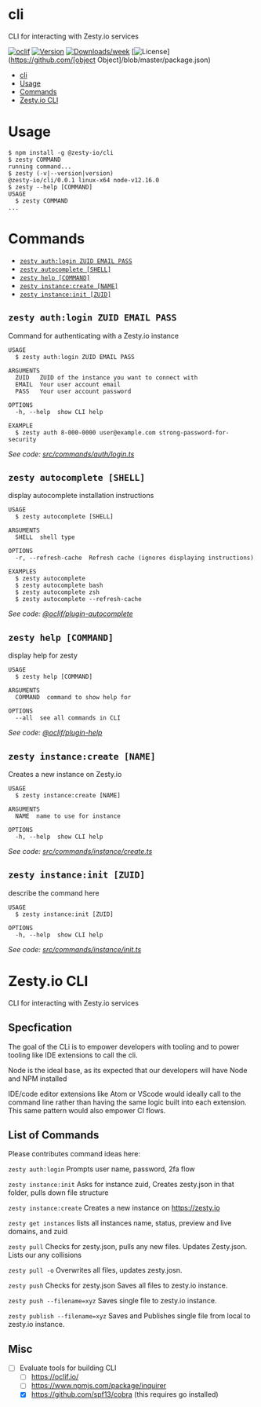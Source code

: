 # cli

CLI for interacting with Zesty.io services

[![oclif](https://img.shields.io/badge/cli-oclif-brightgreen.svg)](https://oclif.io)
[![Version](https://img.shields.io/npm/v/cli.svg)](https://npmjs.org/package/cli)
[![Downloads/week](https://img.shields.io/npm/dw/cli.svg)](https://npmjs.org/package/cli)
[![License](https://img.shields.io/npm/l/cli.svg)](https://github.com/[object Object]/blob/master/package.json)

<!-- toc -->
* [cli](#cli)
* [Usage](#usage)
* [Commands](#commands)
* [Zesty.io CLI](#zestyio-cli)
<!-- tocstop -->

# Usage

<!-- usage -->
```sh-session
$ npm install -g @zesty-io/cli
$ zesty COMMAND
running command...
$ zesty (-v|--version|version)
@zesty-io/cli/0.0.1 linux-x64 node-v12.16.0
$ zesty --help [COMMAND]
USAGE
  $ zesty COMMAND
...
```
<!-- usagestop -->

# Commands

<!-- commands -->
* [`zesty auth:login ZUID EMAIL PASS`](#zesty-authlogin-zuid-email-pass)
* [`zesty autocomplete [SHELL]`](#zesty-autocomplete-shell)
* [`zesty help [COMMAND]`](#zesty-help-command)
* [`zesty instance:create [NAME]`](#zesty-instancecreate-name)
* [`zesty instance:init [ZUID]`](#zesty-instanceinit-zuid)

## `zesty auth:login ZUID EMAIL PASS`

Command for authenticating with a Zesty.io instance

```
USAGE
  $ zesty auth:login ZUID EMAIL PASS

ARGUMENTS
  ZUID   ZUID of the instance you want to connect with
  EMAIL  Your user account email
  PASS   Your user account password

OPTIONS
  -h, --help  show CLI help

EXAMPLE
  $ zesty auth 8-000-0000 user@example.com strong-password-for-security
```

_See code: [src/commands/auth/login.ts](https://github.com/zesty-io/cli/blob/v0.0.1/src/commands/auth/login.ts)_

## `zesty autocomplete [SHELL]`

display autocomplete installation instructions

```
USAGE
  $ zesty autocomplete [SHELL]

ARGUMENTS
  SHELL  shell type

OPTIONS
  -r, --refresh-cache  Refresh cache (ignores displaying instructions)

EXAMPLES
  $ zesty autocomplete
  $ zesty autocomplete bash
  $ zesty autocomplete zsh
  $ zesty autocomplete --refresh-cache
```

_See code: [@oclif/plugin-autocomplete](https://github.com/oclif/plugin-autocomplete/blob/v0.1.4/src/commands/autocomplete/index.ts)_

## `zesty help [COMMAND]`

display help for zesty

```
USAGE
  $ zesty help [COMMAND]

ARGUMENTS
  COMMAND  command to show help for

OPTIONS
  --all  see all commands in CLI
```

_See code: [@oclif/plugin-help](https://github.com/oclif/plugin-help/blob/v2.2.1/src/commands/help.ts)_

## `zesty instance:create [NAME]`

Creates a new instance on Zesty.io

```
USAGE
  $ zesty instance:create [NAME]

ARGUMENTS
  NAME  name to use for instance

OPTIONS
  -h, --help  show CLI help
```

_See code: [src/commands/instance/create.ts](https://github.com/zesty-io/cli/blob/v0.0.1/src/commands/instance/create.ts)_

## `zesty instance:init [ZUID]`

describe the command here

```
USAGE
  $ zesty instance:init [ZUID]

OPTIONS
  -h, --help  show CLI help
```

_See code: [src/commands/instance/init.ts](https://github.com/zesty-io/cli/blob/v0.0.1/src/commands/instance/init.ts)_
<!-- commandsstop -->

# Zesty.io CLI

CLI for interacting with Zesty.io services

## Specfication

The goal of the CLi is to empower developers with tooling and to power tooling like IDE extensions to call the cli.

Node is the ideal base, as its expected that our developers will have Node and NPM installed

IDE/code editor extensions like Atom or VScode would ideally call to the command line rather than having the same logic built into each extension. This same pattern would also empower CI flows.

## List of Commands

Please contributes command ideas here:


`zesty auth:login`
Prompts user name, password, 2fa flow

`zesty instance:init`
Asks for instance zuid, Creates zesty.json in that folder, pulls down file structure

`zesty instance:create`
Creates a new instance on https://zesty.io

`zesty get instances`
lists all instances name, status, preview and live domains, and zuid

`zesty pull`
Checks for zesty.json, pulls any new files. Updates Zesty.json. Lists our any collisions

`zesty pull -o`
Overwrites all files, updates zesty.josn.

`zesty push`
Checks for zesty.json Saves all files to zesty.io instance.

`zesty push --filename=xyz`
Saves single file to zesty.io instance.

`zesty publish --filename=xyz`
Saves and Publishes single file from local to zesty.io instance.

## Misc

- [ ] Evaluate tools for building CLI
  - [ ] https://oclif.io/
  - [ ] https://www.npmjs.com/package/inquirer
  - [x] https://github.com/spf13/cobra (this requires go installed)
